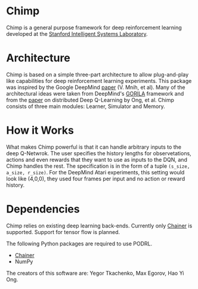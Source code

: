 # Chimp

Chimp is a general purpose framework for deep reinforcement learning developed at the [Stanford Intelligent Systems Laboratory](http://sisl.stanford.edu/).

# Architecture 
Chimp is based on a simple three-part architecture to allow plug-and-play like capabilities for deep reinforcement
learning experiments. 
This package was inspired by the Google DeepMind [paper](http://www.nature.com/nature/journal/v518/n7540/full/nature14236.html) (V. Mnih, et al). 
Many of the architectural ideas were taken from DeepMind's
[GORILA](http://www.humphreysheil.com/blog/gorila-google-reinforcement-learning-architecture) framework and from the
[paper](http://arxiv.org/pdf/1508.04186.pdf) on distributed Deep Q-Learning by Ong, et al. 
Chimp consists of three main modules: Learner, Simulator and Memory. 

# How it Works

What makes Chimp powerful is that it can handle arbitrary inputs to the deep Q-Netwrok. 
The user specifies the history lengths for observetations, actions and even rewards that they want to use as inputs to the DQN, and Chimp handles the rest. The specification is in the form of a tuple ```(s_size, a_size, r_size)```. For the DeepMind Atari experiments, this setting would look like (4,0,0), they used four frames per input and no action or reward history. 


# Dependencies

Chimp relies on existing deep learning back-ends. Currently only [Chainer](http://chainer.org/) is supported. Support
for tensor flow is planned.

The following Python packages are required to use PODRL.
* [Chainer](https://github.com/pfnet/chainer)
* NumPy

The creators of this software are: Yegor Tkachenko, Max Egorov, Hao Yi Ong.

